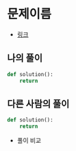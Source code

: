 # 문제이름
- [링크]()

## 나의 풀이
```py
def solution():
    return
```

## 다른 사람의 풀이
```py
def solution():
    return
```
- 풀이 비교